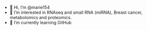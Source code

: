 - 👋 Hi, I’m @marie154
- 👀 I’m interested in RNAseq and small RNA (miRNA), Breast cancer, metabolomics and proteomics.
- 🌱 I’m currently learning GitHub

<!---
marie154/marie154 is a ✨ special ✨ repository because its `README.md` (this file) appears on your GitHub profile.
You can click the Preview link to take a look at your changes.
--->
